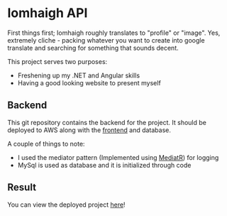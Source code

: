 # Iomhaigh API

First things first; Iomhaigh roughly translates to "profile" or "image". Yes, extremely cliche - packing whatever you want to create into google translate and searching for something that sounds decent.

This project serves two purposes:

- Freshening up my .NET and Angular skills
- Having a good looking website to present myself

## Backend

This git repository contains the backend for the project. It should be deployed to AWS along with the [frontend](https://github.com/Waidmann/iomhaigh-gui) and database.

A couple of things to note:

- I used the mediator pattern (Implemented using [MediatR](https://github.com/jbogard/MediatR)) for logging
- MySql is used as database and it is initialized through code

## Result

You can view the deployed project [here](http://www.waidmann.dev/)!
